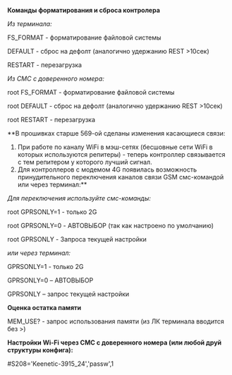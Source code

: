 **Команды форматирования и сброса контролера**

_Из терминала:_

FS_FORMAT - форматирование файловой системы

DEFAULT - сброс на дефолт (аналогично удержанию REST >10сек)

RESTART - перезагрузка

_Из СМС с доверенного номера:_

root FS_FORMAT - форматирование файловой системы

root DEFAULT - сброс на дефолт (аналогично удержанию REST >10сек)

root RESTART - перезагрузка

**В прошивках старше 569-ой сделаны изменения касающиеся связи: 
1. При работе по каналу WiFi в мэш-сетях (бесшовные сети WiFi в которых используются репитеры) - теперь контроллер связывается с тем репитером у которого лучший сигнал. 
2. Для контроллеров с модемом 4G появилась возможность принудительного переключения каналов связи GSM смс-командой или через терминал:**

_Для переключения используйте смс-команды:_

root GPRSONLY=1 - только 2G

root GPRSONLY=0 - АВТОВЫБОР (так как настроено по умолчанию)

root GPRSONLY - Запроса текущей настройки

_или через терминал:_

GPRSONLY=1 - только 2G

GPRSONLY=0 – АВТОВЫБОР

GPRSONLY – запрос текущей настройки

**Оценка остатка памяти**

MEM_USE? - запрос использования памяти (из ЛК терминала вводится без >)

**Настройки Wi-Fi через СМС с доверенного номера (или любой друй структуры конфига):**

#S208='Keenetic-3915_24','passw',1
